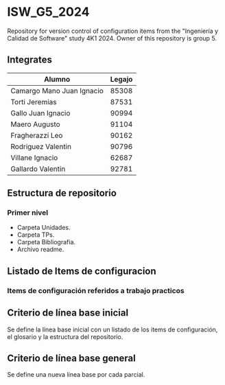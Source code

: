 # ISW_G5_2024
Repository for version control of configuration items from the "Ingeniería y Calidad de Software" study 4K1 2024. Owner of this repository is group 5.

## Integrates
|Alumno | Legajo |
|---|---|
|Camargo Mano Juan Ignacio | 85308 |
|Torti Jeremias | 87531 |
|Gallo Juan Ignacio | 90994 |
|Maero Augusto | 91104 |
|Fragherazzi Leo | 90162 |
|Rodriguez Valentin | 90796 |
|Villane Ignacio | 62687 |
|Gallardo  Valentin | 92781 |

## Estructura de repositorio

### Primer nivel 
- Carpeta Unidades.
- Carpeta TPs.
- Carpeta Bibliografia.
- Archivo readme.

## 

## Listado de Items de configuracion

### Items de configuración referidos a trabajo practicos




## Criterio de línea base inicial
Se define la línea base inicial con un listado de los items de configuración, el glosario y la estructura del repositorio.

## Criterio de línea base general
Se define una nueva línea base por cada parcial.


